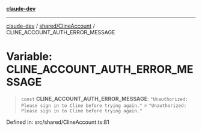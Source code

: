 [**claude-dev**](../../../README.md)

***

[claude-dev](../../../README.md) / [shared/ClineAccount](../README.md) / CLINE\_ACCOUNT\_AUTH\_ERROR\_MESSAGE

# Variable: CLINE\_ACCOUNT\_AUTH\_ERROR\_MESSAGE

> `const` **CLINE\_ACCOUNT\_AUTH\_ERROR\_MESSAGE**: `"Unauthorized: Please sign in to Cline before trying again."` = `"Unauthorized: Please sign in to Cline before trying again."`

Defined in: src/shared/ClineAccount.ts:81
